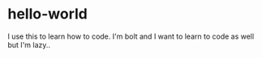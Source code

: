 # hello-world
I use this to learn how to code.
I'm bolt and I want to learn to code as well but I'm lazy..
